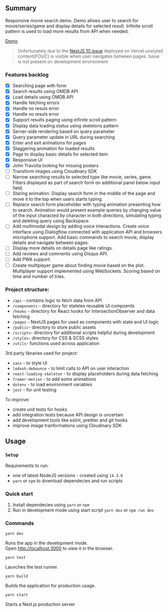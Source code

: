 ## Summary

Responsive movie search demo.
Demo allows user to search for movie/series/game and display details for selected result. Infinite scroll pattern is used to load more results from API when needed.

[Demo](https://movie-search-reizgvi6r.vercel.app)

> Unfortunately due to the [NextJS 10 issue](https://github.com/vercel/next.js/issues/18769) deployed on Vercel unstyled content(FOUC) is visible when user navigates between pages. Issue is not present on development environment

### Features backlog

- [x] Searching page with form
- [x] Search results using OMDB API
- [x] Load details using OMDB API
- [x] Handle fetching errors
- [x] Handle no resuls error
- [x] Handle no resuls error
- [x] Support results paging using infinite scroll pattern
- [x] Display data loading status using skeletons pattern
- [x] Server-side rendering based on query parameter
- [x] Query parameter update in URL during searching
- [x] Enter and exit animations for pages
- [x] Staggering animation for loaded results
- [x] Page to display basic details for selected item
- [x] Responsive UI
- [x] John Travolta looking for missing posters
- [ ] Transform images using Cloudinary SDK
- [ ] Narrow searching results to selected type like movie, series, game. Filters displayed as part of search form on additional panel below input field.
- [ ] Staring animation. Display search form in the middle of the page and move it to the top when users starts typing.
- [ ] Replace search form placeholder with typing animation presenting how to search. Animation would present example queries by changing value of the input characted by character in both directions, simulating typing and deleting query using Backspace.
- [ ] Add multimodal design by adding voice interactions. Create voice interface using Dialogflow connected with application API and browsers microphone support. Add basic commands to search movie, display details and navigate between pages.
- [ ] Display more details on details page like ratings.
- [ ] Add reviews and comments using Disqus API.
- [ ] Add PWA support.
- [ ] Create multiplayer game about finding movie based on the plot. Multiplayer support implemented using WebSockets. Scoring based on time and number of tries.

### Project structure:

- `/api` - contains logic to fetch data from API
- `/components` - directory for stateles reusable UI compoents
- `/hooks` - directory for React hooks for IntersectionObserver and data fetching
- `/pages` - NextJS pages for used as components with state and UI logic
- `/public`- directory to store public assets
- `/scripts`- directory for additional scripts helpful during development
- `/styles`- directory for CSS & SCSS styles
- `/utils`- functions used across application

3rd party libraries used for project:

- `sass` - to style UI
- `lodash.debounce` - to limit calls to API on user interaction
- `react-loading-skeleton` - to display placeholders during data fetching
- `framer-motion` - to add some animations
- `dotenv` - to load environment variables
- `jest` - for unit testing

To improve:

- create unit tests for hooks
- add integration tests because API design is uncertain
- add development tools like eslint, prettier and git hooks
- improve image tranformations using Cloudinary SDK

## Usage

### `Setup`

Requirements to run:

- one of latest NodeJS versions - created using `14.3.0`
- `yarn` or `npm` to download dependecies and run scripts

### Quick start

1. Install dependecies using `yarn` or `npm`
2. Run in development mode using start script `yarn dev` or `npm run dev`

### Commands

```
yarn dev
```

Runs the app in the development mode.<br />
Open [http://localhost:3000](http://localhost:3000) to view it in the browser.

```
yarn test
```

Launches the test runner.<br />

```
yarn build
```

Builds the application for production usage.

```
yarn start
```

Starts a Next.js production server
